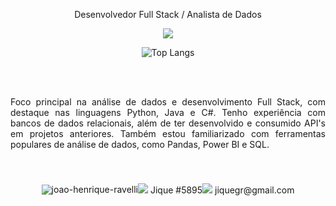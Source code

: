 <p align="center">Desenvolvedor Full Stack / Analista de Dados</p>

<p align="center">
  <a href="https://skillicons.dev">
    <img src="https://skillicons.dev/icons?i=py,java,c,opencv,django,html,css,dotnet,mysql" />
  </a>
</p>

<div align="center">
    <img src="https://github-readme-stats.vercel.app/api/top-langs/?username=JiqueGR&layout=compact" alt="Top Langs">
</div>

<br><br>
<p style="text-align: justify; margin-bottom: 20px;">
Foco principal na análise de dados e desenvolvimento Full Stack, com destaque nas linguagens Python, Java e C#. Tenho experiência com bancos de dados relacionais, além de ter desenvolvido e consumido API's em projetos anteriores. Também estou familiarizado com ferramentas populares de análise de dados, como Pandas, Power BI e SQL. 
</p><br><br>


<section style="
  display: flex;
  justify-content: center; 
  align-items: center;">
  <a href="https://www.linkedin.com/in/joao-henrique-ravelli/">
    <img src="https://skillicons.dev/icons?i=linkedin" /> 
  </a> joao-henrique-ravelli
  <a>
    <img src="https://skillicons.dev/icons?i=discord" /> Jique #5895
   </a>
  <a>
    <img src="https://skillicons.dev/icons?i=gmail" /> jiquegr@gmail.com
  </a>
</section>


